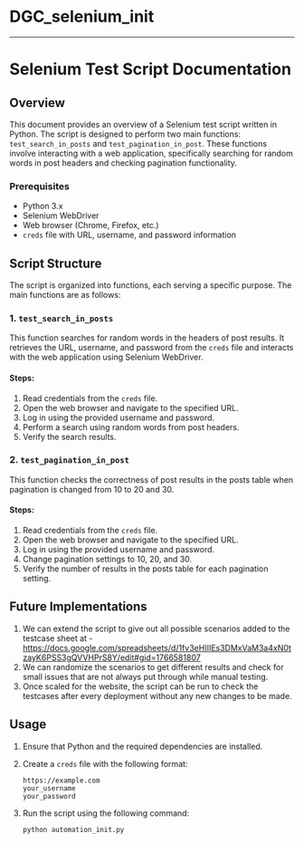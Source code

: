﻿# DGC_selenium_init

---

# Selenium Test Script Documentation

## Overview

This document provides an overview of a Selenium test script written in Python. The script is designed to perform two main functions: `test_search_in_posts` and `test_pagination_in_post`. These functions involve interacting with a web application, specifically searching for random words in post headers and checking pagination functionality.

### Prerequisites

- Python 3.x
- Selenium WebDriver
- Web browser (Chrome, Firefox, etc.)
- `creds` file with URL, username, and password information

## Script Structure

The script is organized into functions, each serving a specific purpose. The main functions are as follows:

### 1. `test_search_in_posts`

This function searches for random words in the headers of post results. It retrieves the URL, username, and password from the `creds` file and interacts with the web application using Selenium WebDriver.

#### Steps:

1. Read credentials from the `creds` file.
2. Open the web browser and navigate to the specified URL.
3. Log in using the provided username and password.
4. Perform a search using random words from post headers.
5. Verify the search results.

### 2. `test_pagination_in_post`

This function checks the correctness of post results in the posts table when pagination is changed from 10 to 20 and 30.

#### Steps:

1. Read credentials from the `creds` file.
2. Open the web browser and navigate to the specified URL.
3. Log in using the provided username and password.
4. Change pagination settings to 10, 20, and 30.
5. Verify the number of results in the posts table for each pagination setting.

## Future Implementations

1. We can extend the script to give out all possible scenarios added to the testcase sheet at - https://docs.google.com/spreadsheets/d/1fv3eHIIIEs3DMxVaM3a4xN0tzayK6PSS3gQVVHPrS8Y/edit#gid=1766581807
2. We can randomize the scenarios to get different results and check for small issues that are not always put through while manual testing.
3. Once scaled for the website, the script can be run to check the testcases after every deployment without any new changes to be made.

## Usage

1. Ensure that Python and the required dependencies are installed.
2. Create a `creds` file with the following format:

   ```
   https://example.com
   your_username
   your_password
   ```

3. Run the script using the following command:

   ```bash
   python automation_init.py
   ```
